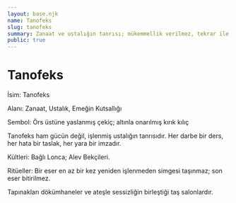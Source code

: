 ```yaml
---
layout: base.njk
name: Tanofeks
slug: tanofeks
summary: Zanaat ve ustalığın tanrısı; mükemmellik verilmez, tekrar ile hak edilir.
public: true
---
```


# Tanofeks

İsim: Tanofeks

Alanı: Zanaat, Ustalık, Emeğin Kutsallığı

Sembol: Örs üstüne yaslanmış çekiç; altınla onarılmış kırık kılıç

Tanofeks ham gücün değil, işlenmiş ustalığın tanrısıdır. Her darbe bir ders, her hata bir taslak, her yara bir imzadır.

Kültleri: Bağlı Lonca; Alev Bekçileri.

Ritüeller: Bir eser en az bir kez yeniden işlenmeden simgesi taşınmaz; son eser bitirilmez.

Tapınakları dökümhaneler ve ateşle sessizliğin birleştiği taş salonlardır.
